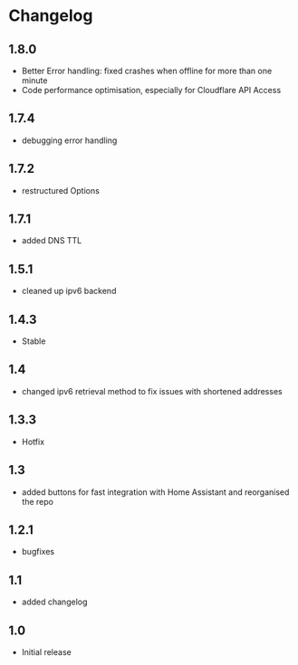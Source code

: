 # Changelog
## 1.8.0
 - Better Error handling: fixed crashes when offline for more than one minute
 - Code performance optimisation, especially for Cloudflare API Access
## 1.7.4
 - debugging error handling

## 1.7.2
 - restructured Options

## 1.7.1
 - added DNS TTL

## 1.5.1
 - cleaned up ipv6 backend

## 1.4.3
 - Stable

## 1.4
 - changed ipv6 retrieval method to fix issues with shortened addresses

## 1.3.3
 - Hotfix

## 1.3
 - added buttons for fast integration with Home Assistant and reorganised the repo

## 1.2.1
- bugfixes

## 1.1
- added changelog

## 1.0
- Initial release